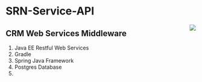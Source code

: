 # SRN-Service-API
<img align="right" src="../SRN-Service-API/logo sarirasa 300.png" />

## CRM Web Services Middleware
1. Java EE Restful Web Services
2. Gradle
3. Spring Java Framework
4. Postgres Database
5. 




